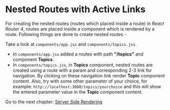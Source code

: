 # Nested Routes with Active Links
For creating the nested routes (routes which placed inside a route) in *React Router 4*, routes are placed inside a component which is rendered by a route. Following things are done to create nested routes -

Take a look at `components/app.jsx` and `components/topics.jsx`.

* In `components/app.jsx` added a routes with path **"/topics"** and component **Topics**.
* In `components/topics.jsx`, in **Topics** component, nested routes are created using a route with a param and corresponding 2-3 link for navigation. By clicking on these navigation link render **Topic** component content. Also, try with some other parameter of your choice, for example: `http://localhost:3000/topics/yourchoice` and this will show the entered parameter value in the **Topic** component content. 

Go to the next chapter: [Server Side Rendering](/projects/IBD/repos/react_router_tutorials/browse/chapters/10_server_side_rendering)